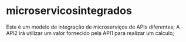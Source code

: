 # microservicosintegrados
Este é um modelo de integração de microserviços de APIs diferentes;
A API2 irá utilizar um valor fornecido pela API1 para realizar um calculo;
